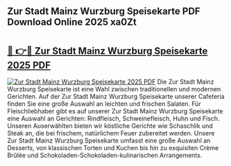 ## Zur Stadt Mainz Wurzburg Speisekarte PDF Download Online 2025 xa0Zt

# <h2><a href="http://gccivf.nevu.top/?p=Zur+Stadt+Mainz+Wurzburg+Speisekarte">🔗 👉🔴 Zur Stadt Mainz Wurzburg Speisekarte 2025 PDF</a></h2>

[![Zur Stadt Mainz Wurzburg Speisekarte 2025 PDF](https://i.imgur.com/dBaPXMq.png)](http://gccivf.nevu.top/?p=Zur+Stadt+Mainz+Wurzburg+Speisekarte)
Die Zur Stadt Mainz Wurzburg Speisekarte ist eine Wahl zwischen traditionellen und modernen Gerichten. Auf der Zur Stadt Mainz Wurzburg Speisekarte unserer Cafeteria finden Sie eine große Auswahl an leichten und frischen Salaten. Für Fleischliebhaber gibt es auf unserer Zur Stadt Mainz Wurzburg Speisekarte eine Auswahl an Gerichten: Rindfleisch, Schweinefleisch, Huhn und Fisch. Unseren Auserwählten bieten wir köstliche Gerichte wie Schaschlik und Steak an, die bei frischem, natürlichem Feuer zubereitet werden. Unsere Zur Stadt Mainz Wurzburg Speisekarte umfasst eine große Auswahl an Desserts, von klassischen Torten und Kuchen bis hin zu exquisiten Crème Brûlée und Schokoladen-Schokoladen-kulinarischen Arrangements.
